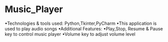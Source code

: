 # Music_Player
•Technologies & tools used: Python,Tkinter,PyCharm 
•This application is used to play audio songs 
•Additional Features:
  •Play,Stop, Resume & Pause key to control music  player 
  •Volume key to adjust volume level

